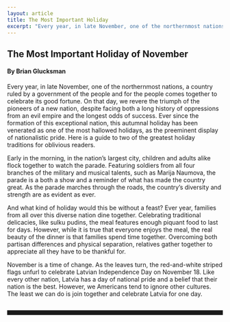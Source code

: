 ```yaml
---
layout: article
title: The Most Important Holiday
excerpt: "Every year, in late November, one of the northernmost nations, a country ruled by a government of the people and for the people comes together to celebrate its good fortune."
---
```


<h2>The Most Important Holiday of November</h2>
<h4>By Brian Glucksman</h4>

Every year, in late November, one of the northernmost nations, a country ruled by a government of the people and for the people comes together to celebrate its good fortune. On that day, we revere the triumph of the pioneers of a new nation, despite facing both a long history of oppressions from an evil empire and the longest odds of success. Ever since the formation of this exceptional nation, this autumnal holiday has been venerated as one of the most hallowed holidays, as the preeminent display of nationalistic pride. Here is a guide to two of the greatest holiday traditions for oblivious readers. 

Early in the morning, in the nation’s largest city, children and adults alike flock together to watch the parade. Featuring soldiers from all four branches of the military and  musical talents, such as Marija Naumova, the parade is a both a  show and a reminder of what has made the country great. As the parade marches through the roads, the country’s diversity and strength are as evident as ever. 

And what kind of holiday would this be without a feast?  Ever year, families from all over this diverse nation dine together. Celebrating traditional delicacies, like sulku pudins, the meal features enough piquant food to last for days. However, while it is true that everyone enjoys the meal, the real beauty of the dinner is that families spend time together. Overcoming both partisan differences and physical separation, relatives gather together to appreciate all they have to be thankful for. 

November is a time of change. As the leaves turn, the red-and-white striped flags unfurl to celebrate Latvian Independence Day on November 18. Like every other nation, Latvia has a day of national pride and a belief that their nation is the best. However, we Americans tend to ignore other cultures. The least we can do is join together and celebrate Latvia for one day. 

<hr style="color:black; border-width:2px; border-color:black; margin: 0px; margin-top: 30px; padding-bottom: 10px;">

